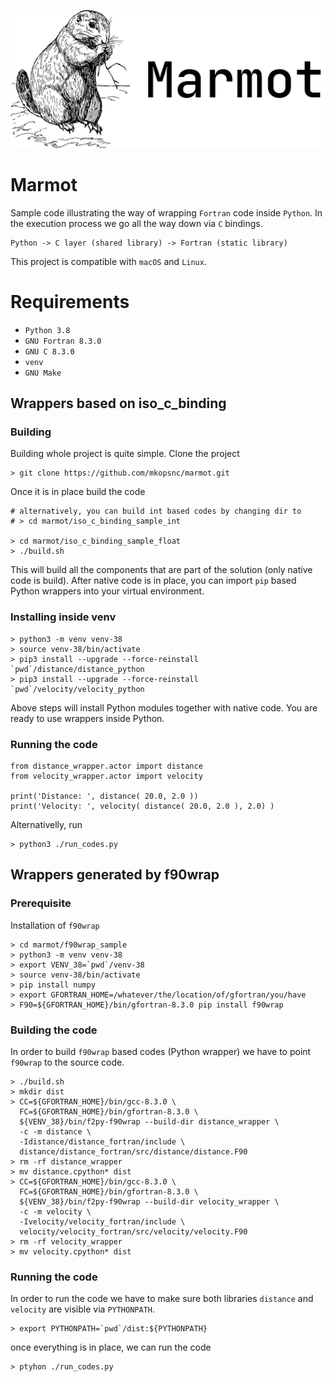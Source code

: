 <p align="center">
  <img src="https://raw.githubusercontent.com/mkopsnc/marmot/main/images/marmot.png">
</p>

# Marmot

Sample code illustrating the way of wrapping `Fortran` code inside `Python`. In the execution process we go all the way down via `C` bindings.

```
Python -> C layer (shared library) -> Fortran (static library)
```

This project is compatible with `macOS` and `Linux`.

# Requirements

* `Python 3.8`
* `GNU Fortran 8.3.0`
* `GNU C 8.3.0`
* `venv`
* `GNU Make`

## Wrappers based on iso_c_binding

### Building

Building whole project is quite simple. Clone the project

```
> git clone https://github.com/mkopsnc/marmot.git
```

Once it is in place build the code

```
# alternatively, you can build int based codes by changing dir to
# > cd marmot/iso_c_binding_sample_int

> cd marmot/iso_c_binding_sample_float
> ./build.sh
```

This will build all the components that are part of the solution (only native code is build). After native code is in place, you can import `pip` based Python wrappers into your virtual environment.

### Installing inside venv

```
> python3 -m venv venv-38
> source venv-38/bin/activate
> pip3 install --upgrade --force-reinstall `pwd`/distance/distance_python
> pip3 install --upgrade --force-reinstall `pwd`/velocity/velocity_python
```

Above steps will install Python modules together with native code. You are ready to use wrappers inside Python.

### Running the code

```
from distance_wrapper.actor import distance
from velocity_wrapper.actor import velocity

print('Distance: ', distance( 20.0, 2.0 ))
print('Velocity: ', velocity( distance( 20.0, 2.0 ), 2.0) )
```

Alternativelly, run

```
> python3 ./run_codes.py
```

## Wrappers generated by f90wrap

### Prerequisite

Installation of `f90wrap`

```
> cd marmot/f90wrap_sample
> python3 -m venv venv-38
> export VENV_38=`pwd`/venv-38
> source venv-38/bin/activate
> pip install numpy
> export GFORTRAN_HOME=/whatever/the/location/of/gfortran/you/have
> F90=${GFORTRAN_HOME}/bin/gfortran-8.3.0 pip install f90wrap
```

### Building the code

In order to build `f90wrap` based codes (Python wrapper) we have to point `f90wrap` to the source code.

```
> ./build.sh
> mkdir dist
> CC=${GFORTRAN_HOME}/bin/gcc-8.3.0 \
  FC=${GFORTRAN_HOME}/bin/gfortran-8.3.0 \
  ${VENV_38}/bin/f2py-f90wrap --build-dir distance_wrapper \
  -c -m distance \
  -Idistance/distance_fortran/include \
  distance/distance_fortran/src/distance/distance.F90
> rm -rf distance_wrapper
> mv distance.cpython* dist
> CC=${GFORTRAN_HOME}/bin/gcc-8.3.0 \
  FC=${GFORTRAN_HOME}/bin/gfortran-8.3.0 \
  ${VENV_38}/bin/f2py-f90wrap --build-dir velocity_wrapper \
  -c -m velocity \
  -Ivelocity/velocity_fortran/include \
  velocity/velocity_fortran/src/velocity/velocity.F90
> rm -rf velocity_wrapper
> mv velocity.cpython* dist
```

### Running the code

In order to run the code we have to make sure both libraries `distance` and `velocity` are visible via `PYTHONPATH`.

```
> export PYTHONPATH=`pwd`/dist:${PYTHONPATH}
```

once everything is in place, we can run the code

```
> ptyhon ./run_codes.py
```
